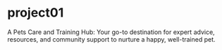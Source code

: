 # project01
A Pets Care and Training Hub: Your go-to destination for expert advice, resources, and community support to nurture a happy, well-trained pet.
